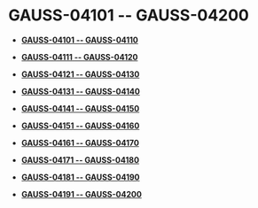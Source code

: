 # GAUSS-04101 -- GAUSS-04200<a name="ZH-CN_TOPIC_0302072934"></a>

-   **[GAUSS-04101 -- GAUSS-04110](GAUSS-04101----GAUSS-04110.md)**  

-   **[GAUSS-04111 -- GAUSS-04120](GAUSS-04111----GAUSS-04120.md)**  

-   **[GAUSS-04121 -- GAUSS-04130](GAUSS-04121----GAUSS-04130.md)**  

-   **[GAUSS-04131 -- GAUSS-04140](GAUSS-04131----GAUSS-04140.md)**  

-   **[GAUSS-04141 -- GAUSS-04150](GAUSS-04141----GAUSS-04150.md)**  

-   **[GAUSS-04151 -- GAUSS-04160](GAUSS-04151----GAUSS-04160.md)**  

-   **[GAUSS-04161 -- GAUSS-04170](GAUSS-04161----GAUSS-04170.md)**  

-   **[GAUSS-04171 -- GAUSS-04180](GAUSS-04171----GAUSS-04180.md)**  

-   **[GAUSS-04181 -- GAUSS-04190](GAUSS-04181----GAUSS-04190.md)**  

-   **[GAUSS-04191 -- GAUSS-04200](GAUSS-04191----GAUSS-04200.md)**  


